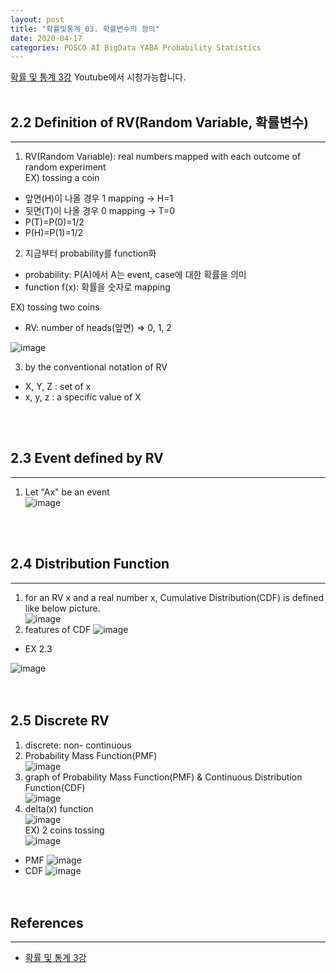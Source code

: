 ```yaml
---
layout: post
title: "확률및통계_03. 확률변수의 정의"
date: 2020-04-17
categories: POSCO AI BigData YABA Probability Statistics
---
```


[확률 및 통계 3강](https://www.youtube.com/watch?v=yr0YUoteuO8&list=PLSN_PltQeOyjmRIsC7VNirXOBqWoypd4V&index=3) Youtube에서 시청가능합니다.<br/><br/>

## 2.2 Definition of RV(Random Variable, 확률변수)
---
1) RV(Random Variable): real numbers mapped with each outcome of random experiment<br/>
EX) tossing a coin
- 앞면(H)이 나올 경우 1 mapping → H=1
- 뒷면(T)이 나올 경우 0 mapping → T=0
- P(T)=P(0)=1/2
- P(H)=P(1)=1/2

2) 지금부터 probability를 function화
- probability: P(A)에서 A는 event, case에 대한 확률을 의미
- function f(x): 확률을 숫자로 mapping

EX) tossing two coins
- RV: number of heads(앞면) ⇒ 0, 1, 2

![image](/assets/img/posco_ai_bigdata_academy/PS/03-01.jpg)<br/>

3) by the conventional notation of RV
- X, Y, Z : set of x
- x, y, z : a specific value of X

<br/><br/>

## 2.3 Event defined by RV
---
1) Let  "Ax" be an event<br/>
![image](/assets/img/posco_ai_bigdata_academy/PS/03-01.jpg)

<br/><br/>

## 2.4 Distribution Function
---
1) for an RV x and a real number x, Cumulative Distribution(CDF) is defined like below picture.<br/>
![image](/assets/img/posco_ai_bigdata_academy/PS/03-02.jpg)<br/>
2) features of CDF
![image](/assets/img/posco_ai_bigdata_academy/PS/03-03.jpg)<br/>
- EX 2.3

![image](/assets/img/posco_ai_bigdata_academy/PS/03-04.jpg)<br/>
<br/><br/>

## 2.5 Discrete RV
1) discrete: non- continuous<br/>
2) Probability Mass Function(PMF)<br/>
![image](/assets/img/posco_ai_bigdata_academy/PS/03-05.jpg)<br/>
3) graph of Probability Mass Function(PMF) & Continuous Distribution Function(CDF)<br/>
![image](/assets/img/posco_ai_bigdata_academy/PS/03-06.jpg)<br/>
3) delta(x) function<br/>
![image](/assets/img/posco_ai_bigdata_academy/PS/03-07.jpg)<br/>
EX) 2 coins tossing<br/>
![image](/assets/img/posco_ai_bigdata_academy/PS/03-08.jpg)<br/>
- PMF
![image](/assets/img/posco_ai_bigdata_academy/PS/03-09.jpg)<br/>
- CDF
![image](/assets/img/posco_ai_bigdata_academy/PS/03-10.jpg)<br/>
[]()
<br/><br/>

## References
---
- [확률 및 통계 3강](https://www.youtube.com/watch?v=yr0YUoteuO8&list=PLSN_PltQeOyjmRIsC7VNirXOBqWoypd4V&index=3)
<br/><br/>
